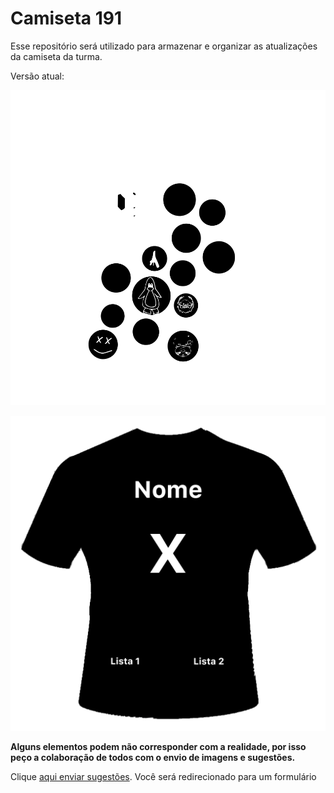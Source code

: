 # Camiseta 191

Esse repositório será utilizado para armazenar e organizar as atualizações da camiseta da turma.

Versão atual:

![Imagem Frente](Frente.svg)

![Imagem Costas](Costas_01.png)

__**Alguns elementos podem não corresponder com a realidade, por isso peço a colaboração de todos com o envio de imagens e sugestões.**__

Clique [aqui enviar sugestões](https://forms.gle/YaNrParajXheVwvp7). Você será redirecionado para um formulário
